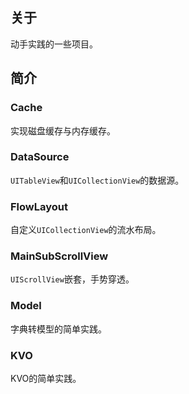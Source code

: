 ## 关于
动手实践的一些项目。

## 简介
### Cache
实现磁盘缓存与内存缓存。

### DataSource
`UITableView`和`UICollectionView`的数据源。

### FlowLayout
自定义`UICollectionView`的流水布局。

### MainSubScrollView
`UIScrollView`嵌套，手势穿透。

### Model
字典转模型的简单实践。

### KVO
KVO的简单实践。


